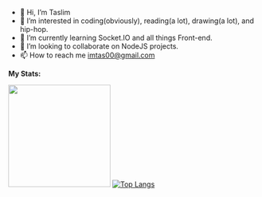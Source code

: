 - 👋 Hi, I’m Taslim
- 👀 I’m interested in coding(obviously), reading(a lot), drawing(a lot), and hip-hop.
- 🌱 I’m currently learning Socket.IO and all things Front-end.
- 💞️ I’m looking to collaborate on NodeJS projects.
- 📫 How to reach me imtas00@gmail.com

**My Stats:**

<img height="205em" src="https://github-readme-stats.vercel.app/api?username=Taslimism&show_icons=true&theme=radical&hide_border=true&&count_private=true&include_all_commits=true" />  [![Top Langs](https://github-readme-stats.vercel.app/api/top-langs/?username=Taslimism&theme=radical&hide_border=true)](https://github.com/Taslimism/github-readme-stats)

<!---
Taslimism/Taslimism is a ✨ special ✨ repository because its `README.md` (this file) appears on your GitHub profile.
You can click the Preview link to take a look at your changes.
--->
